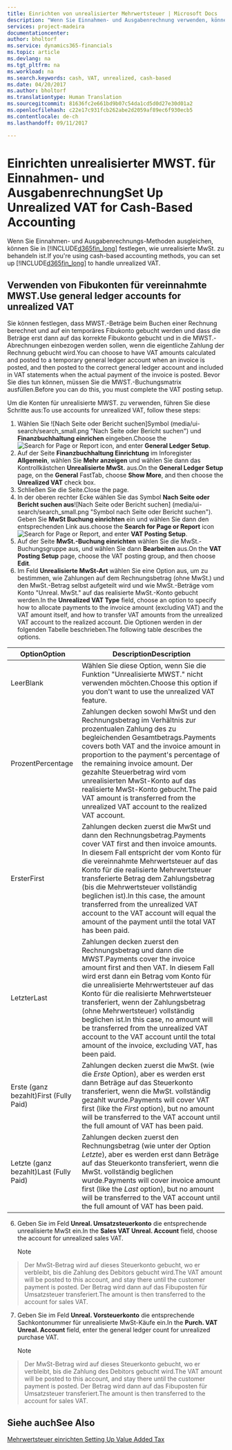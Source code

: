 ```yaml
---
title: Einrichten von unrealisierter Mehrwertsteuer | Microsoft Docs
description: "Wenn Sie Einnahmen- und Ausgabenrechnung verwenden, können Sie angeben, wie Sie unrealisierte MWST. für Verkäufe und Einkäufe behandeln möchten."
services: project-madeira
documentationcenter: 
author: bholtorf
ms.service: dynamics365-financials
ms.topic: article
ms.devlang: na
ms.tgt_pltfrm: na
ms.workload: na
ms.search.keywords: cash, VAT, unrealized, cash-based
ms.date: 04/20/2017
ms.author: bholtorf
ms.translationtype: Human Translation
ms.sourcegitcommit: 81636fc2e661bd9b07c54da1cd5d0d27e30d01a2
ms.openlocfilehash: c22e17c931fcb262abe2d2059af89ec6f930ecb5
ms.contentlocale: de-ch
ms.lasthandoff: 09/11/2017

---
```


# <a name="set-up-unrealized-vat-for-cash-based-accounting"></a><span data-ttu-id="cb392-103">Einrichten unrealisierter MWST. für Einnahmen- und Ausgabenrechnung</span><span class="sxs-lookup"><span data-stu-id="cb392-103">Set Up Unrealized VAT for Cash-Based Accounting</span></span>
<span data-ttu-id="cb392-104">Wenn Sie Einnahmen- und Ausgabenrechnungs-Methoden ausgleichen, können Sie in [!INCLUDE[d365fin_long](includes/d365fin_long_md.md)] festlegen, wie unrealisierte MwSt. zu behandeln ist.</span><span class="sxs-lookup"><span data-stu-id="cb392-104">If you're using cash-based accounting methods, you can set up [!INCLUDE[d365fin_long](includes/d365fin_long_md.md)] to handle unrealized VAT.</span></span>

## <a name="use-general-ledger-accounts-for-unrealized-vat"></a><span data-ttu-id="cb392-105">Verwenden von Fibukonten für vereinnahmte MWST.</span><span class="sxs-lookup"><span data-stu-id="cb392-105">Use general ledger accounts for unrealized VAT</span></span>
<span data-ttu-id="cb392-106">Sie können festlegen, dass MWST.-Beträge beim Buchen einer Rechnung berechnet und auf ein temporäres Fibukonto gebucht werden und dass die Beträge erst dann auf das korrekte Fibukonto gebucht und in die MWST.-Abrechnungen einbezogen werden sollen, wenn die eigentliche Zahlung der Rechnung gebucht wird.</span><span class="sxs-lookup"><span data-stu-id="cb392-106">You can choose to have VAT amounts calculated and posted to a temporary general ledger account when an invoice is posted, and then posted to the correct general ledger account and included in VAT statements when the actual payment of the invoice is posted.</span></span> <span data-ttu-id="cb392-107">Bevor Sie dies tun können, müssen Sie die MWST.-Buchungsmatrix ausfüllen.</span><span class="sxs-lookup"><span data-stu-id="cb392-107">Before you can do this, you must complete the VAT posting setup.</span></span>

<span data-ttu-id="cb392-108">Um die Konten für unrealisierte MWST. zu verwenden, führen Sie diese Schritte aus:</span><span class="sxs-lookup"><span data-stu-id="cb392-108">To use accounts for unrealized VAT, follow these steps:</span></span>
1. <span data-ttu-id="cb392-109">Wählen Sie ![Nach Seite oder Bericht suchen]Symbol (media/ui-search/search_small.png "Nach Seite oder Bericht suchen") und **Finanzbuchhaltung einrichen** eingeben.</span><span class="sxs-lookup"><span data-stu-id="cb392-109">Choose the ![Search for Page or Report](media/ui-search/search_small.png "Search for Page or Report icon") icon, and enter **General Ledger Setup**.</span></span> 
2. <span data-ttu-id="cb392-110">Auf der Seite **Finanzbuchhaltung Einrichtung** im Inforegister **Allgemein**, wählen Sie **Mehr anzeigen** und wählen Sie dann das Kontrollkästchen **Unrealisierte MwSt.** aus.</span><span class="sxs-lookup"><span data-stu-id="cb392-110">On the **General Ledger Setup** page, on the **General** FastTab, choose **Show More**, and then choose the **Unrealized VAT** check box.</span></span>
3. <span data-ttu-id="cb392-111">Schließen Sie die Seite.</span><span class="sxs-lookup"><span data-stu-id="cb392-111">Close the page.</span></span>
4. <span data-ttu-id="cb392-112">In der oberen rechter Ecke wählen Sie das Symbol **Nach Seite oder Bericht suchen aus**![Nach Seite oder Bericht suchen] (media/ui-search/search_small.png "Symbol nach Seite oder Bericht suchen"). Geben Sie **MwSt Buchung einrichten** ein und wählen Sie dann den entsprechenden Link aus.</span><span class="sxs-lookup"><span data-stu-id="cb392-112">choose the **Search for Page or Report** icon ![Search for Page or Report](media/ui-search/search_small.png "Search for Page or Report icon"), and enter **VAT Posting Setup**.</span></span> 
5. <span data-ttu-id="cb392-113">Auf der Seite **MwSt.-Buchung einrichten** wählen Sie die MwSt.-Buchungsgruppe aus, und wählen Sie dann **Bearbeiten** aus.</span><span class="sxs-lookup"><span data-stu-id="cb392-113">On the **VAT Posting Setup** page, choose the VAT posting group, and then choose **Edit**.</span></span> 
6. <span data-ttu-id="cb392-114">Im Feld **Unrealisierte MwSt-Art** wählen Sie eine Option aus, um zu bestimmen, wie Zahlungen auf dem Rechnungsbetrag (ohne MwSt.) und den MwSt.-Betrag selbst aufgeteilt wird und wie MwSt.-Beträge vom Konto "Unreal. MwSt." auf das realisierte MwSt.-Konto gebucht werden.</span><span class="sxs-lookup"><span data-stu-id="cb392-114">In the **Unrealized VAT Type** field, choose an option to specify how to allocate payments to the invoice amount (excluding VAT) and the VAT amount itself, and how to transfer VAT amounts from the unrealized VAT account to the realized account.</span></span> <span data-ttu-id="cb392-115">Die Optionen werden in der folgenden Tabelle beschrieben.</span><span class="sxs-lookup"><span data-stu-id="cb392-115">The following table describes the options.</span></span>

| <span data-ttu-id="cb392-116">Option</span><span class="sxs-lookup"><span data-stu-id="cb392-116">Option</span></span> | <span data-ttu-id="cb392-117">Description</span><span class="sxs-lookup"><span data-stu-id="cb392-117">Description</span></span> |
| --- | --- |
| <span data-ttu-id="cb392-118">Leer</span><span class="sxs-lookup"><span data-stu-id="cb392-118">Blank</span></span> | <span data-ttu-id="cb392-119">Wählen Sie diese Option, wenn Sie die Funktion "Unrealisierte MWST." nicht verwenden möchten.</span><span class="sxs-lookup"><span data-stu-id="cb392-119">Choose this option if you don't want to use the unrealized VAT feature.</span></span> |
| <span data-ttu-id="cb392-120">Prozent</span><span class="sxs-lookup"><span data-stu-id="cb392-120">Percentage</span></span> | <span data-ttu-id="cb392-121">Zahlungen decken sowohl MwSt und den Rechnungsbetrag im Verhältnis zur prozentualen Zahlung des zu begleichenden Gesamtbetrags.</span><span class="sxs-lookup"><span data-stu-id="cb392-121">Payments covers both VAT and the invoice amount in proportion to the payment's percentage of the remaining invoice amount.</span></span> <span data-ttu-id="cb392-122">Der gezahlte Steuerbetrag wird vom unrealisierten MwSt-Konto auf das realisierte MwSt-Konto gebucht.</span><span class="sxs-lookup"><span data-stu-id="cb392-122">The paid VAT amount is transferred from the unrealized VAT account to the realized VAT account.</span></span> |
| <span data-ttu-id="cb392-123">Erster</span><span class="sxs-lookup"><span data-stu-id="cb392-123">First</span></span> | <span data-ttu-id="cb392-124">Zahlungen decken zuerst die MwSt und dann den Rechnungsbetrag.</span><span class="sxs-lookup"><span data-stu-id="cb392-124">Payments cover VAT first and then invoice amounts.</span></span> <span data-ttu-id="cb392-125">In diesem Fall entspricht der vom Konto für die vereinnahmte Mehrwertsteuer auf das Konto für die realisierte Mehrwertsteuer transferierte Betrag dem Zahlungsbetrag (bis die Mehrwertsteuer vollständig beglichen ist).</span><span class="sxs-lookup"><span data-stu-id="cb392-125">In this case, the amount transferred from the unrealized VAT account to the VAT account will equal the amount of the payment until the total VAT has been paid.</span></span> |
| <span data-ttu-id="cb392-126">Letzter</span><span class="sxs-lookup"><span data-stu-id="cb392-126">Last</span></span> | <span data-ttu-id="cb392-127">Zahlungen decken zuerst den Rechnungsbetrag und dann die MWST.</span><span class="sxs-lookup"><span data-stu-id="cb392-127">Payments cover the invoice amount first and then VAT.</span></span> <span data-ttu-id="cb392-128">In diesem Fall wird erst dann ein Betrag vom Konto für die unrealisierte Mehrwertsteuer auf das Konto für die realisierte Mehrwertsteuer transferiert, wenn der Zahlungsbetrag (ohne Mehrwertsteuer) vollständig beglichen ist.</span><span class="sxs-lookup"><span data-stu-id="cb392-128">In this case, no amount will be transferred from the unrealized VAT account to the VAT account until the total amount of the invoice, excluding VAT, has been paid.</span></span> |
| <span data-ttu-id="cb392-129">Erste (ganz bezahlt)</span><span class="sxs-lookup"><span data-stu-id="cb392-129">First (Fully Paid)</span></span> | <span data-ttu-id="cb392-130">Zahlungen decken zuerst die MwSt. (wie die  _Erste_ Option), aber es werden erst dann Beträge auf das Steuerkonto transferiert, wenn die MwSt. vollständig gezahlt wurde.</span><span class="sxs-lookup"><span data-stu-id="cb392-130">Payments will cover VAT first (like the _First_ option), but no amount will be transferred to the VAT account until the full amount of VAT has been paid.</span></span> |
| <span data-ttu-id="cb392-131">Letzte (ganz bezahlt)</span><span class="sxs-lookup"><span data-stu-id="cb392-131">Last (Fully Paid)</span></span> | <span data-ttu-id="cb392-132">Zahlungen decken zuerst den Rechnungsbetrag (wie unter der Option _Letzte_), aber es werden erst dann Beträge auf das Steuerkonto transferiert, wenn die MwSt. vollständig beglichen wurde.</span><span class="sxs-lookup"><span data-stu-id="cb392-132">Payments will cover invoice amount first (like the _Last_ option), but no amount will be transferred to the VAT account until the full amount of VAT has been paid.</span></span> |

6. <span data-ttu-id="cb392-133">Geben Sie im Feld  **Unreal. Umsatzsteuerkonto** die entsprechende unrealisierte MwSt ein.</span><span class="sxs-lookup"><span data-stu-id="cb392-133">In the **Sales VAT Unreal. Account** field, choose the account for unrealized sales VAT.</span></span>

    > [!NOTE]  
>   <span data-ttu-id="cb392-134">Der MwSt-Betrag wird auf dieses Steuerkonto gebucht, wo er verbleibt, bis die Zahlung des Debitors gebucht wird.</span><span class="sxs-lookup"><span data-stu-id="cb392-134">The VAT amount will be posted to this account, and stay there until the customer payment is posted.</span></span> <span data-ttu-id="cb392-135">Der Betrag wird dann auf das Fibuposten für Umsatzsteuer transferiert.</span><span class="sxs-lookup"><span data-stu-id="cb392-135">The amount is then transferred to the account for sales VAT.</span></span>
7. <span data-ttu-id="cb392-136">Geben Sie im Feld **Unreal. Vorsteuerkonto** die entsprechende Sachkontonummer für unrealisierte MwSt-Käufe ein.</span><span class="sxs-lookup"><span data-stu-id="cb392-136">In the **Purch. VAT Unreal. Account** field, enter the general ledger count for unrealized purchase VAT.</span></span>

    > [!NOTE]  
>   <span data-ttu-id="cb392-137">Der MwSt-Betrag wird auf dieses Steuerkonto gebucht, wo er verbleibt, bis die Zahlung des Debitors gebucht wird.</span><span class="sxs-lookup"><span data-stu-id="cb392-137">The VAT amount will be posted to this account, and stay there until the customer payment is posted.</span></span> <span data-ttu-id="cb392-138">Der Betrag wird dann auf das Fibuposten für Umsatzsteuer transferiert.</span><span class="sxs-lookup"><span data-stu-id="cb392-138">The amount is then transferred to the account for sales VAT.</span></span>

## <a name="see-also"></a><span data-ttu-id="cb392-139">Siehe auch</span><span class="sxs-lookup"><span data-stu-id="cb392-139">See Also</span></span>
[<span data-ttu-id="cb392-140"> Mehrwertsteuer einrichten </span><span class="sxs-lookup"><span data-stu-id="cb392-140">Setting Up Value Added Tax</span></span>](finance-setup-vat.md)
